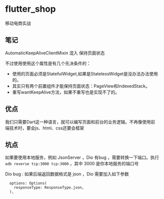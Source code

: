 # flutter_shop

移动电商实战

## 笔记

AutomaticKeepAliveClientMixin 混入 保持页面状态

不过使用使用这个属性是有几个先决条件的：

- 使用的页面必须是StatefulWidget,如果是StatelessWidget是没办法办法使用的。
- 其实只有两个前置组件才能保持页面状态：PageView和IndexedStack。
- 重写wantKeepAlive方法，如果不重写也是实现不了的。

## 优点

我们只需要Dart这一种语言，就可以编写页面和前台的业务逻辑。不再像使用前端技术时，要会js、html、css还要会框架

## 坑点

如果要使用本地服务，例如 JsonServer ，Dio 有bug ，需要转换一下端口。执行 `adb reverse tcp:3000 tcp:3000` ，其中 3000 是你本地服务的端口号

Dio bug : 如果后端返回数据格式是 json ，Dio 需要加入如下参数

```
  options: Options(
    responseType: ResponseType.json,
  ),
``` 


